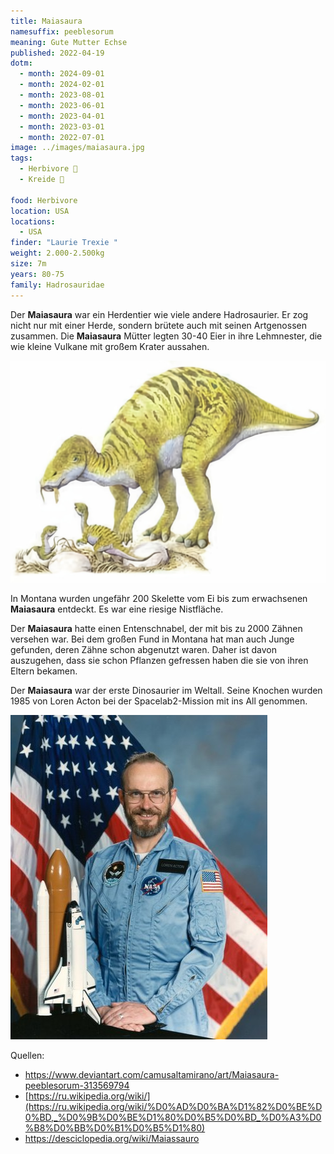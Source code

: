 ```yaml
---
title: Maiasaura
namesuffix: peeblesorum
meaning: Gute Mutter Echse
published: 2022-04-19
dotm:
  - month: 2024-09-01
  - month: 2024-02-01
  - month: 2023-08-01
  - month: 2023-06-01
  - month: 2023-04-01
  - month: 2023-03-01
  - month: 2022-07-01
image: ../images/maiasaura.jpg
tags:
  - Herbivore 🌿
  - Kreide 🦴
  
food: Herbivore
location: USA
locations:
  - USA
finder: "Laurie Trexie "
weight: 2.000-2.500kg
size: 7m
years: 80-75
family: Hadrosauridae
---
```

Der **Maiasaura** war ein Herdentier wie viele andere Hadrosaurier. Er zog nicht nur mit einer Herde, sondern brütete auch mit seinen Artgenossen zusammen. Die **Maiasaura** Mütter legten 30-40 Eier in ihre Lehmnester, die wie kleine Vulkane mit großem Krater aussahen.

![Maiasaura mit Nest](../images/maiasaura-nest.jpg)

In Montana wurden ungefähr 200 Skelette vom Ei bis zum erwachsenen **Maiasaura** entdeckt. Es war eine riesige Nistfläche.

Der **Maiasaura** hatte einen Entenschnabel, der mit bis zu 2000 Zähnen versehen war. Bei dem großen Fund in Montana hat man auch Junge gefunden, deren Zähne schon abgenutzt waren. Daher ist davon auszugehen, dass sie schon Pflanzen gefressen haben die sie von ihren Eltern bekamen.

Der **Maiasaura** war der erste Dinosaurier im Weltall. Seine Knochen wurden 1985 von Loren Acton bei der Spacelab2-Mission mit ins All genommen.

![Loren Acton](../images/lorenacton.jpg)

Quellen:

* <https://www.deviantart.com/camusaltamirano/art/Maiasaura-peeblesorum-313569794>
* [](https://ru.wikipedia.org/wiki/%D0%AD%D0%BA%D1%82%D0%BE%D0%BD,_%D0%9B%D0%BE%D1%80%D0%B5%D0%BD_%D0%A3%D0%B8%D0%BB%D0%B1%D0%B5%D1%80)[https://ru.wikipedia.org/wiki/](https://ru.wikipedia.org/wiki/%D0%AD%D0%BA%D1%82%D0%BE%D0%BD,_%D0%9B%D0%BE%D1%80%D0%B5%D0%BD_%D0%A3%D0%B8%D0%BB%D0%B1%D0%B5%D1%80)
* <https://desciclopedia.org/wiki/Maiassauro>
